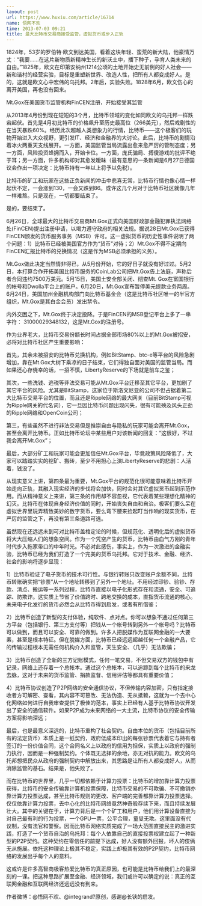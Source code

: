 ```yaml
---
layout: post
url: https://www.huxiu.com/article/16714
name: 悟网不欢
time: 2013-07-03 09:21
title: 最大比特币交易商接受监管，虚拟货币或步入正轨
---
```

1824年，53岁的罗伯特·欧文到达美国，看着这块年轻、蛮荒的新大陆，他豪情万丈：“我要……在这片新物质新精神生长的新沃土中，播下种子，孕育人类未来的自由。”1825年，欧文在印第安纳州1214公顷的土地开始史无前例的好人社会——新和谐村的经营实验，目标是重塑新世界、改造人性，把所有人都变成好人。是的，这就是欧文心中宏伟的乌托邦。2年后，实验失败。1828年6月，欧文伤心的离开美国，再也没有回来。

Mt.Gox在美国货币监管机构FinCEN注册，开始接受其监管

从2013年4月份到现在短短的3个月，比特币领域的变化如同欧文的乌托邦一样跌宕起伏。首先是4月初比特币的价格飙升至历史最高位（266美元），然后戏剧性的在当天暴跌60%。经历此次超越人类想象力的行情，比特币——这个极客们的玩物开始进入大众视野，更引发IT、经济和金融界的大讨论。此后，比特币的剧情沿着冰火两重天支线展开。一方面，美国监管当局流露出愈来愈严厉的管制态度；另一方面，风险投资蜂拥而入，开始卡位。一方面，庞氏骗局、搏傻游戏的批评不绝于耳；另一方面，许多机构却对其愈发暧昧（最有意思的一条新闻是6月27日德国议会作出一项决定：比特币持有一年以上将予以免税）。

比特币的矿工和玩家在这些正负新闻的冲击中悲喜无常，比特币行情也像心情一样起伏不定，一会涨到130，一会又跌到86。或许这几个月对于比特币社区就像几年一样难熬。只是现在，一切都要结束了。

是的，要结束了。

6月26日，全球最大的比特币交易商Mt.Gox正式向美国财政部金融犯罪执法网络处(FinCEN)提出注册申请，以竭力遵守政府的相关法规。据说28日Mt.Gox已获得FinCEN颁发的货币服务事务（MSB）许可。这一虚拟货币的历史性事件说明了两个问题：1）比特币已经被美国官方作为“货币”对待；2）Mt.Gox不得不定期向FinCEN汇报比特币的兑换情况（这是作为MSB必须承担的义务）。

Mt.Gox做此决定当然情非得已，从5月份开始，它的好日子就没有好过过。5月2日，本打算合作开拓美国比特币服务的CoinLab公司把Mt.Gox告上法庭，声称后者合同违约7500万美元。5月15日，美国土安全部关闭、彻查Mt. Gox在富国银行的帐号和Dwolla平台上的账户。6月20日，Mt.Gox宣布暂停美元提款业务两周。6月24日，美国加州金融机构部门向比特币基金会（这是比特币社区唯一的半官方组织，Mt.Gox是其白金会员）发出禁令。

内外交困之下，Mt.Gox终于决定投降。于是FinCEN的MSB登记平台上多了一串字符： 31000029348132，这是Mt.Gox的注册号。

作为业界老大，比特币交易份额长时间占据全部市场80%以上的Mt.Gox被招安，必将对比特币社区产生重要影响：

首先，其余未被招安的比特币兑换机构，例如BitStamp、btc-e等平台的风险急剧增加，靠在Mt.Gox大树下乘凉的日子结束，它们得独自面对美国的监管当局。而如果还心存侥幸的话，一招不慎，LibertyReserve的下场就是前车之鉴；

其次，一些洗钱、逃税等非法交易可能从Mt.Gox平台迁移至其它平台，更加剧了其它平台的风险。尤其是BitStamp，这家位于斯洛文尼亚的公司不但占据着第二大比特币交易平台的位置，而且还是Ripple网络的最大网关（目前BitStamp可视为Ripple网关的代名词），它一旦因比特币问题出现闪失，很有可能殃及风头正劲的Ripple网络和OpenCoin公司；

第三，有些虽然不进行非法交易但是推崇自由与隐私的玩家可能会离开Mt.Gox，甚至会离开比特币。正如比特币论坛中某些用户对该新闻的回复：“这很好，不过我会离开Mt.Gox”；

最后，大部分矿工和玩家可能会更加信任Mt.Gox平台，毕竟政策风险降低了，大家可以踏踏实实的挖矿、搬砖，至少不用担心上演LibertyReserve的悲剧：人活着，钱没了。

从现实意义上讲，第四条最为重要，Mt.Gox平台的规范化很可能意味着比特币开始走向正轨，其融入现实经济的步伐将会加快，同时会对其它虚拟货币起到示范作用。而从精神意义上来讲，第三条的作用却不容忽视，它代表着某些理想化精神的幻灭。比特币在体现自身经济价值的同时，开始丧失自由和自治。极客们要么呆在虚拟世界里玩弄精致美妙的数字货币，要么弯下腰来捡起叮当作响的现实货币，在严厉的监管之下，再没有第三条道路可选。

虽然现在还远远未到可对比特币盖棺定论的时候，但规范化、透明化后的虚拟货币将大大压缩人们的想象空间。作为一个凭空产生的货币，比特币由血气方刚的青年时代步入拖家带口的中年时光。不必对此感伤，事实上，作为一次激进的金融实验，比特币已经为我们打造了一个完美的货币乌托邦。它对于技术、金融、经济、社会的影响将逐步显现：

1）比特币验证了电子货币的技术可行性。与银行转账只改变账户余额不同，比特币转账确实把“钞票”从一个地址转移到了另外一个地址。不用经过印钞、验钞、存款、清点、搬运等一系列过程，比特币直接以电子化形式存在和流通，安全、可追踪、防欺诈。这实质上节省了价值跨时、跨地交换的成本，直指货币流通的核心。未来电子化发行的货币必然会从比特币得到启发，或者有所借鉴；

2）比特币创造了新型的支付体验，纯软件、点对点。你可以想象不通过任何第三方平台（包括银行、第三方支付等）把钱从一个帐号转到另外一个帐号吗？比特币可以做到，而且可以安全、可靠的做到。许多人把脱媒作为互联网金融的一大要素，甚至是根本特征。但在脱媒方面，比特币已经远远超越任何一个金融产品，它的传输过程根本无需任何机构介入和监管，天生安全、（几乎）无法欺骗；

3）比特币创造了全新的三方记账模式，任何一笔交易，不但交易双方的钱包中有记录，网络上还存着一个总帐本。通过这个总帐本，可以追踪到每个比特币的来龙去脉，这对于未来的货币监管、捐款监督、信用评估等都具有重要价值；

4）比特币协议创造了P2P网络的安全通信协议，不但传输内容加密，只有指定接收者方可解密、查看，其内容不可篡改、无法伪造、无从抵赖，这就为一个去中心化网络如何进行自我审查提供了极佳的范本，事实上已经有人基于比特币协议开发出了安全的通信软件。如果P2P成为未来网络的一大主流，比特币协议的安全传输方案将影响深远；

最后，也是最意义深远的，比特币重构了社会契约。自由本位的货币（包括目前所有的法定货币）本质上是一纸契约，政府低成本印出的每张钞票代表着它与持有者签订的一份价值合同，这个合同名义上以政府的信用为担保，实质上以政府的强制力执行，因而是一种强制契约。个体既无选择的余地，亦无对抗的能力。欧文的乌托邦想把民众从政府的强制契约中解放出来，其思路是让所有人都变成好人，从而消除监管的基石。结果是，他失败了。

而在比特币的世界里，几乎一切都依赖于计算力投票：比特币的增加靠计算力投票获得，比特币的安全传输靠计算机投票保障，比特币交易的不可欺骗、不可撤销亦靠计算力投票达成，甚至比特币规则的更改、客户端的完善都靠计算力投票选择。仅仅依靠计算力投票，去中心化的比特币网络竟然神奇般存续下来，而且持续发展壮大。其中的关键在于，计算力背后是一个个矿工和用户，他们用计算设备直接为对自己最有利的行为投票，一个GPU一票，公平合理，童叟无欺。这里面没有代议制，没有法官和警察。因而比特币网络实质完成了一场大范围直接民主的激进实践，打造了一个货币自治的乌托邦：每个人依靠自己的直接投票权建立起了一种新型的P2P契约。这种契约在零信任的前提下达成，好人没有额外回报，坏人的伎俩无从施展。依托这种理论上极其不稳定，实践上却极其有效的P2P契约，比特币网络的发展出乎每个人的意料。

这或许是许多高智商极客热爱比特币的真正原因，也可能是比特币给我们上的最深刻的一课。把这种思路扩展至金融、经济领域，我们或许可以确定的说：真正的互联网金融和互联网经济还远远没有到来。

作者微博：@悟网不欢、@integrand?原创，感谢@长铗的启发。

